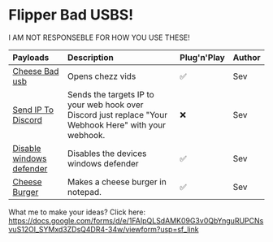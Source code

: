 # Flipper Bad USBS!

I AM NOT RESPONSEBLE FOR HOW YOU USE THESE!

| Payloads                                                                                                        | Description                                                                                       | Plug'n'Play | Author      |
| :-------------------------------------------------------------------------------------------------------------- | :------------------------------------------------------------------------------------------------ | :-----------| :-----------|
| [Cheese Bad usb]([https://github.com/I-Am-Jakoby/Flipper-Zero-BadUSB/tree/main/Payloads/VoiceLogger](https://github.com/S3v406/flipper-bad-usbs/tree/main/Scripts/Chezz))                | Opens chezz vids      |✅           | Sev     |
| [Send IP To Discord]([https://github.com/I-Am-Jakoby/Flipper-Zero-BadUSB/tree/main/Payloads/Flip-EvilGoose](https://github.com/S3v406/flipper-bad-usbs/tree/main/Scripts/Send%20IP%20to%20discord))              | Sends the targets IP to your web hook over Discord just replace "Your Webhook Here" with your webhook.                                     |❌          | Sev     |      
| [Disable windows defender]([https://github.com/I-Am-Jakoby/Flipper-Zero-BadUSB/tree/main/Payloads/Flip-ADV-Recon](https://github.com/S3v406/flipper-bad-usbs/tree/main/Scripts/No%20more%20win%20defen))               | Disables the devices windows defender                          |✅           | Sev      |      
| [Cheese Burger]([https://github.com/I-Am-Jakoby/Flipper-Zero-BadUSB/tree/main/Payloads/Flip-AcidBurn](https://github.com/S3v406/flipper-bad-usbs/tree/main/Scripts/Chezz%20Burger))                 | Makes a cheese burger in notepad.       |✅           | Sev      | 

What me to make your ideas? Click here: https://docs.google.com/forms/d/e/1FAIpQLSdAMK09G3v0QbYnguRUPCNsvuS12Ol_SYMxd3ZDsQ4DR4-34w/viewform?usp=sf_link
